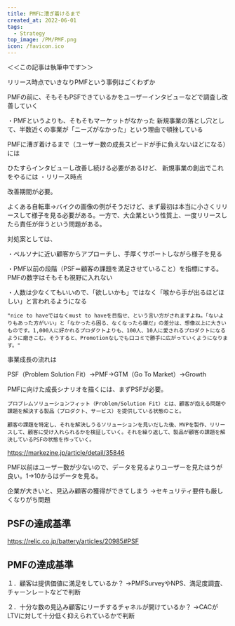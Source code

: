 ```yaml
---
title: PMFに漕ぎ着けるまで
created_at: 2022-06-01
tags:
  - Strategy
top_image: /PM/PMF.png
icon: /favicon.ico
---
```


＜＜この記事は執筆中です＞＞

リリース時点でいきなりPMFという事例はごくわずか

PMFの前に、そもそもPSFできているかをユーザーインタビューなどで調査し改善していく

・PMFというよりも、そもそもマーケットがなかった
新規事業の落とし穴として、半数近くの事業が「ニーズがなかった」という理由で頓挫している

PMFに漕ぎ着けるまで（ユーザー数の成長スピードが手に負えないほどになる）には


ひたすらインタビューし改善し続ける必要があるけど、
新規事業の創出でこれをやるには
・リリース時点

改善期間が必要。

よくある自転車→バイクの画像の例がそうだけど、まず最初は本当に小さくリリースして様子を見る必要がある。一方で、大企業という性質上、一度リリースしたら責任が伴うという問題がある。

対処案としては、

・ペルソナに近い顧客からアプローチし、手厚くサポートしながら様子を見る

・PMF以前の段階（PSF＝顧客の課題を満足させていること）を指標にする。PMFの数字はそもそも視野に入れない

・人数は少なくてもいいので、「欲しいかも」ではなく「喉から手が出るほどほしい」と言われるようになる

```
"nice to haveではなくmust to haveを目指せ、という言い方がされますよね。「ないよりもあった方がいい」と「なかったら困る、なくなったら嫌だ」の差分は、想像以上に大きいものです。1,000人に好かれるプロダクトよりも、100人、10人に愛されるプロダクトになるように磨きこむ。そうすると、Promotionなしでも口コミで勝手に広がっていくようになります。"
```

事業成長の流れは

PSF（Problem Solution Fit）→PMF→GTM（Go To Market）→Growth

PMFに向けた成長シナリオを描くには、まずPSFが必要。

```
プロブレムソリューションフィット（Problem/Solution Fit）とは、顧客が抱える問題や課題を解決する製品（プロダクト、サービス）を提供している状態のこと。

顧客の課題を特定し、それを解決しうるソリューションを見いだした後、MVPを製作、リリースして、顧客に受け入れられるかを検証していく。それを繰り返して、製品が顧客の課題を解決しているPSFの状態を作っていく。
```
https://markezine.jp/article/detail/35846

PMF以前はユーザー数が少ないので、データを見るよりユーザーを見たほうが良い。1→10からはデータを見る。

企業が大きいと、見込み顧客の獲得ができてしまう
→セキュリティ要件も厳しくなりがち問題

## PSFの達成基準

https://relic.co.jp/battery/articles/20985#PSF

## PMFの達成基準

１．顧客は提供価値に満足をしているか？
→PMFSurveyやNPS、満足度調査、チャーンレートなどで判断

２．十分な数の見込み顧客にリーチするチャネルが開けているか？
→CACがLTVに対して十分低く抑えられているかで判断

